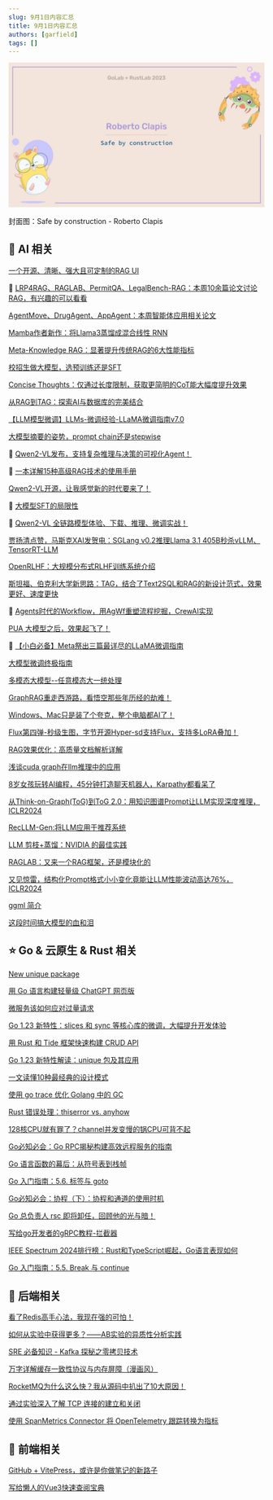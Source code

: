 ```yaml
---
slug: 9月1日内容汇总
title: 9月1日内容汇总
authors: [garfield]
tags: []
---
```


![alt text](maxresdefault.jpg)

封面图：Safe by construction - Roberto Clapis

## 🌟 AI 相关

[一个开源、清晰、强大且可定制的RAG UI](https://mp.weixin.qq.com/s/SzoE2Hb82a6yUU7EcfF5Hg)

🌟 [LRP4RAG、RAGLAB、PermitQA、LegalBench-RAG：本周10余篇论文讨论RAG，有兴趣的可以看看](https://mp.weixin.qq.com/s/p5Byuzf8ZFHcYYF4_SMipw)

[AgentMove、DrugAgent、AppAgent：本周智能体应用相关论文](https://mp.weixin.qq.com/s/IsERtsbO34Md416gpNdmQg)

[Mamba作者新作：将Llama3蒸馏成混合线性 RNN](https://mp.weixin.qq.com/s/jZGcBxhVUfb-Qv1UkqYK4A)

[Meta-Knowledge RAG：显著提升传统RAG的6大性能指标](https://mp.weixin.qq.com/s/fRjlrO57UkobPLP_-U3Orw)

[校招生做大模型，选预训练还是SFT](https://mp.weixin.qq.com/s/ifHXj3709oSqUfF2LPfA-Q)

[Concise Thoughts：仅通过长度限制，获取更简明的CoT能大幅度提升效果](https://mp.weixin.qq.com/s/xWP4TZNWpKlkCPMujejTcA)

[从RAG到TAG：探索AI与数据库的完美结合](https://mp.weixin.qq.com/s/o8sR4YYx71xh-IW9D00FzA)

[【LLM模型微调】LLMs-微调经验-LLaMA微调指南v7.0](https://mp.weixin.qq.com/s/rfdKMPigGP20jKq4rxtjMA)

[大模型摘要的姿势，prompt chain还是stepwise](https://mp.weixin.qq.com/s/WPvd5SotXqDxboY02A2ZVQ)

🌟 [Qwen2-VL发布，支持复杂推理与决策的可视化Agent！](https://mp.weixin.qq.com/s/Xfwz5s45bd2RdVufzL8LMA)

🌟 [一本详解15种高级RAG技术的使用手册](https://mp.weixin.qq.com/s/N0XmaU4OLpc1ojan-KR0Hw)

[Qwen2-VL开源，让我感觉新的时代要来了！](https://mp.weixin.qq.com/s/3ZOD3mSP45NAlNhrAXoieg)

🌟 [大模型SFT的局限性](https://mp.weixin.qq.com/s/mdqVFF1ikvGhUnmdGqgjRg)

🌟 [Qwen2-VL 全链路模型体验、下载、推理、微调实战！](https://mp.weixin.qq.com/s/y4ZRXOkDSCcUfeT4va68uw)

[贾扬清点赞，马斯克XAI发贺电：SGLang v0.2推理Llama 3.1 405B秒杀vLLM、TensorRT-LLM](https://mp.weixin.qq.com/s/kD-hlZN2tzaWkab44Bo_yw)

[OpenRLHF：大规模分布式RLHF训练系统介绍](https://mp.weixin.qq.com/s/OpgLjyrhJY0dlZ9CIaw5MA)

[斯坦福、伯克利大学新思路：TAG，结合了Text2SQL和RAG的新设计范式，效果更好、速度更快](https://mp.weixin.qq.com/s/qmtBub9Y4C-YZzk8Du1S0Q)

🌟 [Agents时代的Workflow，用AgWf重塑流程挖掘，CrewAI实现](https://mp.weixin.qq.com/s/U4XnqIsoB4NvQHTSdXsgeQ)

[PUA 大模型之后，效果起飞了！](https://mp.weixin.qq.com/s/-Z8EE9wo4YwToEqGrUU9XA)

🌟 [【小白必备】Meta祭出三篇最详尽的LLaMA微调指南](https://mp.weixin.qq.com/s/Mnp7XflcK-BkSR3SzGk8Eg)

[大模型微调终极指南](https://mp.weixin.qq.com/s/aQfmOz8NnV6dXrEJ14eSGw)

[多模态大模型--任意模态大一统处理](https://mp.weixin.qq.com/s/E_R1iVP9BsIbwAxC3UZeZQ)

[GraphRAG重走西游路，看悟空那些年历经的劫难！](https://mp.weixin.qq.com/s/eqsNjJFB5LgRj9NF488VLw)

[Windows、Mac只是装了个夸克，整个电脑都AI了！](https://mp.weixin.qq.com/s/CM3e6HI33qz6UhKA05xi2A)

[Flux第四弹-秒级生图，字节开源Hyper-sd支持Flux，支持多LoRA叠加！](https://mp.weixin.qq.com/s/aAcYBGAxq2KYFzdC9SeG_w)

[RAG效果优化：高质量文档解析详解](https://mp.weixin.qq.com/s/-aocUBeHsE0fbT5MTshqCA)

[浅谈cuda graph在llm推理中的应用](https://mp.weixin.qq.com/s/4Y1fi6Bhgnj64D3mA32kyg)

[8岁女孩玩转AI编程，45分钟打造聊天机器人，Karpathy都看呆了](https://mp.weixin.qq.com/s/JiWh_hOAnzRgD7OvZWjTMQ)

[从Think-on-Graph(ToG)到ToG 2.0：用知识图谱Prompt让LLM实现深度推理，ICLR2024](https://mp.weixin.qq.com/s/JKX2MxUHoqO9WFqSH_jrXA)

[RecLLM-Gen:将LLM应用于推荐系统](https://mp.weixin.qq.com/s/rF0dTS_vP7VK6mbS8cPgTQ)

[LLM 剪枝+蒸馏：NVIDIA 的最佳实践](https://mp.weixin.qq.com/s/czGt38f4qyhtMN5OMDXh8Q)

[RAGLAB：又来一个RAG框架，还是模块化的](https://mp.weixin.qq.com/s/WSk0zdWZRXMVvm4-_HiFRw)

[又见惊雷，结构化Prompt格式小小变化竟能让LLM性能波动高达76%，ICLR2024](https://mp.weixin.qq.com/s/26M1oNpm6EdNbeO6Qg4xWg)

[ggml 简介](https://mp.weixin.qq.com/s/7po9IJX9Re30_I2t6KlpYA)

[这段时间搞大模型的血和泪](https://mp.weixin.qq.com/s/ogWtUtVDnhnotRlyXwzHPw)

## ⭐️ Go & 云原生 & Rust 相关

[New unique package](https://go.dev/blog/unique)

[用 Go 语言构建轻量级 ChatGPT 网页版](https://mp.weixin.qq.com/s/nqHDnqStmPzd4dkSIwv0sg)

[微服务该如何应对过量请求](https://mp.weixin.qq.com/s/uiN5eBseB4tHp2RypxAZzA)

[Go 1.23 新特性：slices 和 sync 等核心库的微调，大幅提升开发体验](https://mp.weixin.qq.com/s/JRVBi79ENXR_RZcdKMsGXw)

[用 Rust 和 Tide 框架快速构建 CRUD API](https://mp.weixin.qq.com/s/DyIo-yhDnf2BprKFXxiY_w)

[Go 1.23 新特性解读：unique 包及其应用](https://mp.weixin.qq.com/s/oh6ZWbUEXrEsZgtv1xKw6Q)

[一文读懂10种最经典的设计模式](https://mp.weixin.qq.com/s/Vo8IKRZ3RTHclI21x28bSw)

[使用 go trace 优化 Golang 中的 GC](https://mp.weixin.qq.com/s/pF-ktLmlDrWMzQUiPF95mQ)

[Rust 错误处理：thiserror vs. anyhow](https://mp.weixin.qq.com/s/840b4WdIAMBgRcOERncqDQ)

[128核CPU就有罪了？channel并发变慢的锅CPU可背不起](https://mp.weixin.qq.com/s/GIkgfZa1jjll7fZuH-wKow)

[Go必知必会：Go RPC揭秘构建高效远程服务的指南](https://mp.weixin.qq.com/s/VzDwSTdhrXQIlpz3Pjwvzg)

[Go 语言函数的幕后：从符号表到栈帧](https://mp.weixin.qq.com/s/FOBDtXXq1fkv5Mh4TY5xZQ)

[Go 入门指南：5.6. 标签与 goto](https://mp.weixin.qq.com/s/-Vkob1md37C_fiPpGTqxNg)

[Go必知必会：协程（下）：协程和通道的使用时机](https://mp.weixin.qq.com/s/ElTyKZ8d5siWe7B_Rjbrfw)

[Go 总负责人 rsc 即将卸任，回顾他的光与暗！](https://mp.weixin.qq.com/s/Wcs6Iq99lW0QgRSaSiCKaA)

[写给go开发者的gRPC教程-拦截器](https://mp.weixin.qq.com/s/-2t_mvh89XLqJCvibi56TA)

[IEEE Spectrum 2024排行榜：Rust和TypeScript崛起，Go语言表现如何](https://mp.weixin.qq.com/s/nLgg18iG3ZIt-ojHqPuqRA)

[Go 入门指南：5.5. Break 与 continue](https://mp.weixin.qq.com/s/YN8ItwRcD9_FKv4j8I84dQ)

## 📒 后端相关

[看了Redis高手心法，我现在强的可怕！](https://mp.weixin.qq.com/s/CQEcrWSGfCev5eIioP2aUQ)

[如何从实验中获得更多？——AB实验的异质性分析实践](https://mp.weixin.qq.com/s/FjifDJTSnOYXBymJ0hI5Dw)

[SRE 必备知识 - Kafka 探秘之零拷贝技术](https://mp.weixin.qq.com/s/XnfvZNBvamgu32PEEBhk4g)

[万字详解缓存一致性协议与内存屏障（漫画风）](https://mp.weixin.qq.com/s/jE9_R2H-z2tjV-CxxFz5bg)

[RocketMQ为什么这么快？我从源码中扒出了10大原因！](https://mp.weixin.qq.com/s/5R4sBPmc5vyWPUrV3tyHNQ)

[通过实验深入了解 TCP 连接的建立和关闭](https://mp.weixin.qq.com/s/OpOCIVxKF1xK-HI-E-8uRg)

[使用 SpanMetrics Connector 将 OpenTelemetry 跟踪转换为指标](https://mp.weixin.qq.com/s/d37eQjASAaS1We9J4jeJRg)

## 📒 前端相关

[GitHub + VitePress，或许是你做笔记的新路子](https://mp.weixin.qq.com/s/z8B54HcGH5RjhVp4BmDRIQ)

[写给懒人的Vue3快速查阅宝典](https://mp.weixin.qq.com/s/62-jrOvBsvIOBGM1VRdvJQ)
